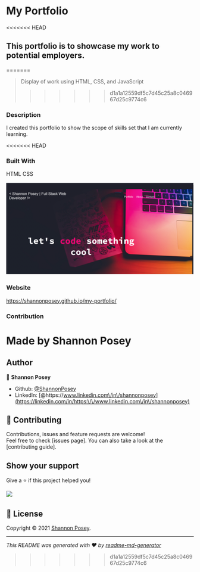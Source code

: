 # My Portfolio

<<<<<<< HEAD
## This portfolio is to showcase my work to potential employers.
=======
> Display of work using HTML, CSS, and JavaScript
>>>>>>> d1a1a12559df5c7d45c25a8c046967d25c9774c6

### Description
I created this portfolio to show the scope of skills set that I am currently learning.  

<<<<<<< HEAD
### Built With
HTML
CSS

![marketing demo](./assets/img/portfolio.png)

### Website
https://shannonposey.github.io/my-portfolio/

### Contribution

Made by Shannon Posey
=======

## Author

👤 **Shannon Posey**

* Github: [@ShannonPosey](https://github.com/ShannonPosey)
* LinkedIn: [@https:\/\/www.linkedin.com\/in\/shannonposey](https://linkedin.com/in/https:\/\/www.linkedin.com\/in\/shannonposey)

## 🤝 Contributing

Contributions, issues and feature requests are welcome!<br />Feel free to check [issues page]. You can also take a look at the [contributing guide].

## Show your support

Give a ⭐️ if this project helped you!

<a href="https://www.patreon.com/&#34;&#34;">
  <img src="https://c5.patreon.com/external/logo/become_a_patron_button@2x.png" width="160">
</a>

## 📝 License

Copyright © 2021 [Shannon Posey](https://github.com/ShannonPosey).<br />

***
_This README was generated with ❤️ by [readme-md-generator](https://github.com/kefranabg/readme-md-generator)_
>>>>>>> d1a1a12559df5c7d45c25a8c046967d25c9774c6
